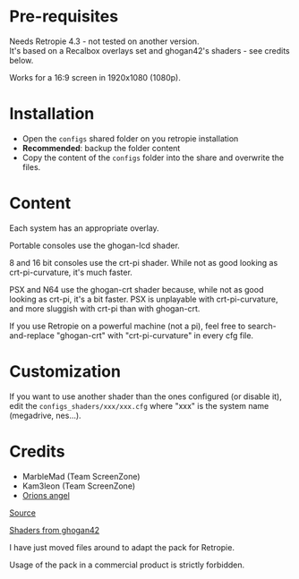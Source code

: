 # Pre-requisites

Needs Retropie 4.3 - not tested on another version.  
It's based on a Recalbox overlays set and ghogan42's shaders - see credits below.

Works for a 16:9 screen in 1920x1080 (1080p).

# Installation

- Open the `configs` shared folder on you retropie installation
- **Recommended**: backup the folder content
- Copy the content of the `configs` folder into the share and overwrite the files.

# Content

Each system has an appropriate overlay.

Portable consoles use the ghogan-lcd shader.

8 and 16 bit consoles use the crt-pi shader. While not as good looking as crt-pi-curvature, it's much faster.

PSX and N64 use the ghogan-crt shader because, while not as good looking as crt-pi, it's a bit faster. PSX is unplayable with crt-pi-curvature, and more sluggish with crt-pi than with ghogan-crt.

If you use Retropie on a powerful machine (not a pi), feel free to search-and-replace "ghogan-crt" with "crt-pi-curvature" in every cfg file.

# Customization

If you want to use another shader than the ones configured (or disable it), edit the `configs_shaders/xxx/xxx.cfg` where "xxx" is the system name (megadrive, nes...).

# Credits

- MarbleMad (Team ScreenZone)
- Kam3leon (Team ScreenZone)
- [Orions angel](https://www.youtube.com/channel/UCG1g7PE9yzd4MboQQa9OYWA)

[Source](https://www.screenscraper.fr/forumsujet.php?frub=43&fsuj=182)

[Shaders from ghogan42](https://retropie.org.uk/forum/topic/13356/)

I have just moved files around to adapt the pack for Retropie.

Usage of the pack in a commercial product is strictly forbidden.
